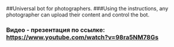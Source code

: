 ##Universal bot for photographers. 
###Using the instructions, any photographer can upload their content and control the bot.
### Видео - презентация по ссылке: https://www.youtube.com/watch?v=98ra5NM78Gs
